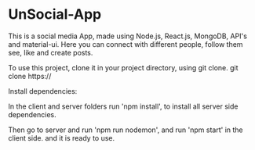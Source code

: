 # UnSocial-App
This is a social media App, made using Node.js, React.js, MongoDB, API's and material-ui.
Here you can connect with different people, follow them see, like and create posts.

To use this project, clone it in your project directory, using git clone.
git clone https://

Install dependencies:

In the client and server folders run 'npm install', to install all server side dependencies.

Then go to server and run 'npm run nodemon', and run 'npm start' in the client side.
and it is ready to use.
